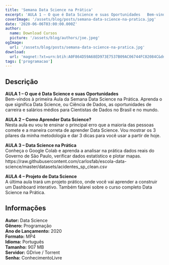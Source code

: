 ```yaml
---
title: 'Semana Data Science na Prática'
excerpt: 'AULA 1 – O que é Data Science e suas Oportunidades   Bem-vindos à primeira Aula da Semana Data Science na Prática. Aprenda o que significa Data Science, ou Ciência de Dados, as oportunidades de carreira e salários médios para Cientistas de Dados no Brasil e no mundo.  <st'
coverImage: '/assets/blog/posts/semana-data-science-na-pratica.jpg'
date: '2020-06-06T03:00:00.000Z'
author:
  name: Download Cursos
  picture: '/assets/blog/authors/joe.jpeg'
ogImage:
  url: '/assets/blog/posts/semana-data-science-na-pratica.jpg'
download:
  url: 'magnet:?xt=urn:btih:A0F864D59A68ED973E7537B09AC06744FC02084C&dn=SemanaDataSciencenaPratica&tr=udp%3a%2f%2ftracker.openbittorrent.com%3a1337%2fannounce&tr=udp%3a%2f%2ftracker.opentrackr.org%3a1337%2fannounce'
tags: ['programacao']
---
```

<h2>Descrição</h2>
<p><strong>AULA 1 – O que é Data Science e suas Oportunidades</strong><br/> Bem-vindos à primeira Aula da Semana Data Science na Prática. Aprenda o que significa Data Science, ou Ciência de Dados, as oportunidades de carreira e salários médios para Cientistas de Dados no Brasil e no mundo.</p><p><strong>AULA 2 – Como Aprender Data Science?</strong><br/> Nesta aula eu vou te ensinar o principal erro que a maioria das pessoas comete e a maneira correta de aprender Data Science. Vou mostrar os 3 pilares da minha metodologia e dar 3 dicas para você usar a partir de hoje.</p><p><strong>AULA 3 – Data Science na Prática</strong><br/> Conheça o Google Colab e aprenda a analisar na prática dados reais do Governo de São Paulo, verificar dados estatístico e plotar mapas.<br/> https://raw.githubusercontent.com/carlosfab/escola-data-science/master/datasets/acidentes_sp_clean.csv</p><p><strong>AULA 4 – Projeto de Data Science</strong><br/> A última aula trará um projeto prático, onde você vai aprender a construir um Dashboard interativo. Também falarei sobre o curso completo Data Science na Prática.</p><h2>Informações</h2><p><strong>Autor:</strong> Data Science<br/> <strong>Gênero:</strong> Programação<br/> <strong>Ano de Lançamento:</strong> 2020<br/> <strong>Formato:</strong> MP4<br/> <strong>Idioma:</strong> Português<br/> <strong>Tamanho:</strong> 907 MB<br/> <strong>Servidor:</strong> GDrive / Torrent<br/> <strong>Senha:</strong> ConhecimentoLivre</p>